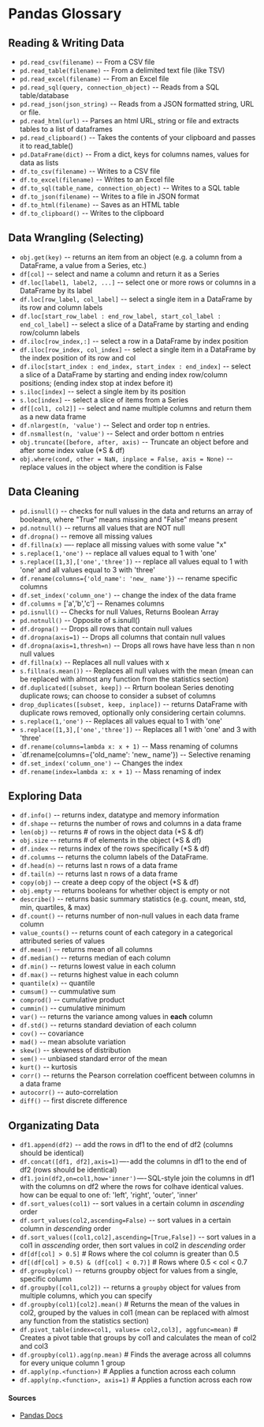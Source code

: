 <!---
{"next":"Resources/genref.md","title":"Pandas Glossary"}
-->

# Pandas Glossary



## Reading & Writing Data

* `pd.read_csv(filename)` -- From a CSV file
* `pd.read_table(filename)` -- From a delimited text file (like TSV)
* `pd.read_excel(filename)` -- From an Excel file
* `pd.read_sql(query, connection_object)` -- Reads from a SQL table/database
* `pd.read_json(json_string)` -- Reads from a JSON formatted string, URL or file.
* `pd.read_html(url)` -- Parses an html URL, string or file and extracts tables to a list of dataframes
* `pd.read_clipboard()` -- Takes the contents of your clipboard and passes it to read_table()
* `pd.DataFrame(dict)` -- From a dict, keys for columns names, values for data as lists
* `df.to_csv(filename)` -- Writes to a CSV file
* `df.to_excel(filename)` -- Writes to an Excel file
* `df.to_sql(table_name, connection_object)` -- Writes to a SQL table
* `df.to_json(filename)` -- Writes to a file in JSON format
* `df.to_html(filename)` -- Saves as an HTML table
* `df.to_clipboard()` -- Writes to the clipboard

## Data Wrangling (Selecting)

* `obj.get(key)` -- returns an item from an object (e.g. a column from a DataFrame, a value from a Series, etc.)
* `df[col]` -- select and name a column and return it as a Series
* `df.loc[label1, label2, ...]` -- select one or more rows or columns in a DataFrame by its label
* `df.loc[row_label, col_label]` -- select a single item in a DataFrame by its row and column labels
* `df.loc[start_row_label : end_row_label, start_col_label : end_col_label]` -- select a slice of a DataFrame by starting and ending row/column labels
* `df.iloc[row_index,:]` -- select a row in a DataFrame by index position
* `df.iloc[row_index, col_index]` -- select a single item in a DataFrame by the index position of its row and col
* `df.iloc[start_index : end_index, start_index : end_index]` -- select a slice of a DataFrame by starting and ending index row/column positions; (ending index stop at index before it)
* `s.iloc[index]` -- select a single item by its position
* `s.loc[index]` -- select a slice of items from a Series
* `df[[col1, col2]]` -- select and name multiple columns and return them as a new data frame
* `df.nlargest(n, 'value')` -- Select and order top n entries.
* `df.nsmallest(n, 'value')` -- Select and order bottom n entries
* `obj.truncate([before, after, axis)` -- Truncate an object before and after some index value (*S & df)
* `obj.where(cond, other = NaN, inplace = False, axis = None)` -- replace values in the object where the condition is False


## Data Cleaning

* `pd.isnull()` -- checks for null values in the data and returns an array of booleans, where "True" means missing and "False" means present
* `pd.notnull()` -- returns all values that are NOT null
* `df.dropna()` -- remove all missing values
* `df.fillna(x)` —- replace all missing values with some value "x"
* `s.replace(1,'one')` -- replace all values equal to 1 with 'one'
* `s.replace([1,3],['one','three'])` -- replace all values equal to 1 with 'one' and all values equal to 3 with 'three'
* `df.rename(columns={'old_name': 'new_ name'})` -- rename specific columns
* `df.set_index('column_one')` -- change the index of the data frame
* `df.columns` = ['a','b','c'] -- Renames columns
* `pd.isnull()` -- Checks for null Values, Returns Boolean Array
* `pd.notnull()` -- Opposite of s.isnull()
* `df.dropna()` -- Drops all rows that contain null values
* `df.dropna(axis=1)` -- Drops all columns that contain null values
* `df.dropna(axis=1,thresh=n)` -- Drops all rows have have less than n non null values
* `df.fillna(x)` -- Replaces all null values with x
* `s.fillna(s.mean())` -- Replaces all null values with the mean (mean can be replaced with almost any function from the statistics section)
* `df.duplicated([subset, keep])` -- Rrturn boolean Series denoting duplicate rows; can choose to consider a subset of columns
* `drop_duplicates([subset, keep, inplace])` -- returns DataFrame with duplicate rows removed, optionally only considering certain columns.
* `s.replace(1,'one')` -- Replaces all values equal to 1 with 'one'
* `s.replace([1,3],['one','three'])` -- Replaces all 1 with 'one' and 3 with 'three'
* `df.rename(columns=lambda x: x + 1)` -- Mass renaming of columns
* `df.rename(columns={'old_name': 'new_ name'}) -- Selective renaming
* `df.set_index('column_one')` -- Changes the index
* `df.rename(index=lambda x: x + 1)` -- Mass renaming of index

## Exploring Data

* `df.info()` -- returns index, datatype and memory information
* `df.shape` -- returns the number of rows and columns in a data frame
* `len(obj)` -- returns # of rows in the object data (*S & df)
* `obj.size` -- returns # of elements in the object (*S & df)
* `df.index` -- returns index of the rows specifically (*S & df)
* `df.columns` -- returns the column labels of the DataFrame.
* `df.head(n)` -- returns last n rows of a data frame
* `df.tail(n)` -- returns last n rows of a data frame
* `copy(obj)` -- create a deep copy of the object (*S & df)
* `obj.empty` -- returns booleans for whether object is empty or not
* `describe()` -- returns basic summary statistics (e.g. count, mean, std, min, quartiles, & max)
* `df.count()` -- returns number of non-null values in each data frame column
* `value_counts()` -- returns count of each category in a categorical attributed series of values
* `df.mean()` -- returns mean of all columns
* `df.median()` -- returns median of each column
* `df.min()` -- returns lowest value in each column
* `df.max()` -- returns highest value in each column
* `quantile(x)` -- quantile
* `cumsum()` -- cummulative sum
* `comprod()` -- cumulative product
* `cummin()` -- cumulative minimum
* `var()` -- returns the variance among values in **each** column
* `df.std()` -- returns standard deviation of each column
* `cov()` -- covariance
* `mad()` -- mean absolute variation
* `skew()` -- skewness of distribution
* `sem()` -- unbiased standard error of the mean
* `kurt()` -- kurtosis
* `corr()` -- returns the Pearson correlation coefficent between columns in a data frame
* `autocorr()` -- auto-correlation
* `diff()` -- first discrete difference

## Organizating Data

* `df1.append(df2)` -- add the rows in df1 to the end of df2 (columns should be identical)
* `df.concat([df1, df2],axis=1)` —- add the columns in df1 to the end of df2 (rows should be identical)
* `df1.join(df2,on=col1,how='inner')` —- SQL-style join the columns in df1 with the columns on df2 where the rows for colhave identical values. how can be equal to one of: 'left', 'right', 'outer', 'inner'
* `df.sort_values(col1)` -- sort values in a certain column in *ascending* order
* `df.sort_values(col2,ascending=False)` -- sort values in a certain column in *descending* order
* `df.sort_values([col1,col2],ascending=[True,False])` -- sort values in a col1 in *asscending* order, then sort values in col2 in *descending* order
* `df[df[col] > 0.5]` # Rows where the col column is greater than 0.5
* `df[(df[col] > 0.5) & (df[col] < 0.7)]` # Rows where 0.5 < col < 0.7
* `df.groupby(col)` -- returns groupby object for values from a single, specific column
* `df.groupby([col1,col2])` -- returns a `groupby` object for values from multiple columns, which you can specify
* `df.groupby(col1)[col2].mean()` # Returns the mean of the values in col2, grouped by the values in col1 (mean can be replaced with almost any function from the statistics section)
* `df.pivot_table(index=col1, values= col2,col3], aggfunc=mean)` # Creates a pivot table that groups by col1 and calculates the mean of col2 and col3
* `df.groupby(col1).agg(np.mean)` # Finds the average across all columns for every unique column 1 group
* `df.apply(np.<function>)` # Applies a function across each column
* `df.apply(np.<function>, axis=1)` # Applies a function across each row



#### Sources
* [Pandas Docs](http://pandas.pydata.org/pandas-docs/stable/reference/api/pandas.DataFrame.html)
